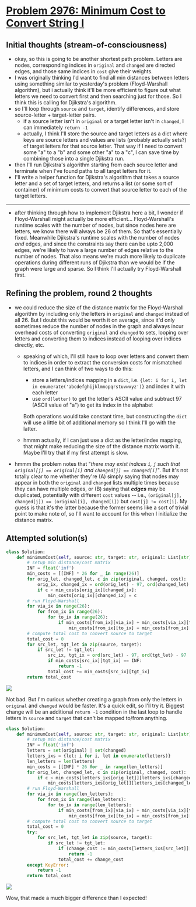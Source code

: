 # [Problem 2976: Minimum Cost to Convert String I](https://leetcode.com/problems/minimum-cost-to-convert-string-i/description/?envType=daily-question)

## Initial thoughts (stream-of-consciousness)

- okay, so this is going to be another shortest path problem. Letters are nodes, corresponding indices in `original` and `changed` are directed edges, and those same indices in `cost` give their weights.
- I was originally thinking I'd want to find all min distances between letters using something similar to yesterday's problem (Floyd-Warshall algorithm), but i actually think it'll be more efficient to figure out what letters we need to convert first and then searching just for those. So I think this is calling for Djikstra's algorithm.
- so I'll loop through `source` and `target`, identify differences, and store source-letter + target-letter pairs.
  - if a source letter isn't in `original` or a target letter isn't in `changed`, I can immediately `return -1`
  - actually, I think I'll store the source and target letters as a dict where keys are source letters and values are lists (probably actually sets?) of target letters for that source letter. That way if I need to convert some "a" to a "b" and some other "a" to a "c", I can save time by combining those into a single Djikstra run.
- then I'll run Djikstra's algorithm starting from each source letter and terminate when I've found paths to all target letters for it.
- I'll write a helper function for Djikstra's algorithm that takes a source letter and a set of target letters, and returns a list (or some sort of container) of minimum costs to convert that source letter to each of the target letters.

---

- after thinking through how to implement Djikstra here a bit, I wonder if Floyd-Warshall might actually be more efficient... Floyd-Warshall's runtime scales with the number of nodes, but since nodes here are letters, we know there will always be 26 of them. So that's essentially fixed. Meanwhile Djikstra's runtime scales with the number of nodes *and* edges, and since the constraints say there can be upto 2,000 edges, we're likely to have a large number of edges relative to the number of nodes. That also means we're much more likely to duplicate operations during different runs of Djikstra than we would be if the graph were large and sparse. So I think I'll actually try Floyd-Warshall first.

## Refining the problem, round 2 thoughts

- we could reduce the size of the distance matrix for the Floyd-Warshall algorithm by including only the letters in `original` and `changed` instead of all 26. But I doubt this would be worth it on average, since it'd only sometimes reduce the number of nodes in the graph and always incur overhead costs of converting `original` and `changed` to sets, looping over letters and converting them to indices instead of looping over indices directly, etc.
  - speaking of which, I'll still have to loop over letters and convert them to indices in order to extract the conversion costs for mismatched letters, and I can think of two ways to do this:
    - store a letters/indices mapping in a `dict`, i.e. `{let: i for i, let in enumerate('abcdefghijklmnopqrstuvwxyz')}` and index it with each letter
    - use `ord(letter)` to get the letter's ASCII value and subtract 97 (ASCII value of "a") to get its index in the alphabet

    Both operations would take constant time, but constructing the `dict` will use a little bit of additional memory so I think I'll go with the latter.
  - hmmm actually, if I can just use a dict as the letter/index mapping, that might make reducing the size of the distance matrix worth it. Maybe I'll try that if my first attempt is slow.
- hmmm the problem notes that "*there may exist indices `i`, `j` such that `original[j] == original[i]` and `changed[j] == changed[i]`*". But it's not totally clear to me whether they're (A) simply saying that nodes may appear in both the `original` and `changed` lists multiple times because they can have multiple edges, or (B) saying that ***edges*** may be duplicated, potentially with different `cost` values -- i.e., `(original[j], changed[j]) == (original[i], changed[i])` but `cost[j] != cost[i]`. My guess is that it's the latter because the former seems like a sort of trivial point to make note of, so I'll want to account for this when I initialize the distance matrix.

## Attempted solution(s)

```python
class Solution:
    def minimumCost(self, source: str, target: str, original: List[str], changed: List[str], cost: List[int]) -> int:
        # setup min distance/cost matrix
        INF = float('inf')
        min_costs = [[INF] * 26 for _ in range(26)]
        for orig_let, changed_let, c in zip(original, changed, cost):
            orig_ix, changed_ix = ord(orig_let) - 97, ord(changed_let) - 97
            if c < min_costs[orig_ix][changed_ix]:
                min_costs[orig_ix][changed_ix] = c
        # run Floyd-Warshall
        for via_ix in range(26):
            for from_ix in range(26):
                for to_ix in range(26):
                    if min_costs[from_ix][via_ix] + min_costs[via_ix][to_ix] < min_costs[from_ix][to_ix]:
                        min_costs[from_ix][to_ix] = min_costs[from_ix][via_ix] + min_costs[via_ix][to_ix]
        # compute total cost to convert source to target
        total_cost = 0
        for src_let, tgt_let in zip(source, target):
            if src_let != tgt_let:
                src_ix, tgt_ix = ord(src_let) - 97, ord(tgt_let) - 97
                if min_costs[src_ix][tgt_ix] == INF:
                    return -1
                total_cost += min_costs[src_ix][tgt_ix]
        return total_cost
```

![](https://github.com/user-attachments/assets/2df1bdf7-8f66-4d28-90f8-12998425b3ba)

Not bad. But I'm curious whether creating a graph from only the letters in `original` and `changed` would be faster. It's a quick edit, so I'll try it. Biggest change will be an additional `return -1` condition in the last loop to handle letters in `source` and `target` that can't be mapped to/from anything.

```python
class Solution:
    def minimumCost(self, source: str, target: str, original: List[str], changed: List[str], cost: List[int]) -> int:
        # setup min distance/cost matrix
        INF = float('inf')
        letters = set(original) | set(changed)
        letters_ixs = {let: i for i, let in enumerate(letters)}
        len_letters = len(letters)
        min_costs = [[INF] * 26 for _ in range(len_letters)]
        for orig_let, changed_let, c in zip(original, changed, cost):
            if c < min_costs[letters_ixs[orig_let]][letters_ixs[changed_let]]:
                min_costs[letters_ixs[orig_let]][letters_ixs[changed_let]] = c
        # run Floyd-Warshall
        for via_ix in range(len_letters):
            for from_ix in range(len_letters):
                for to_ix in range(len_letters):
                    if min_costs[from_ix][via_ix] + min_costs[via_ix][to_ix] < min_costs[from_ix][to_ix]:
                        min_costs[from_ix][to_ix] = min_costs[from_ix][via_ix] + min_costs[via_ix][to_ix]
        # compute total cost to convert source to target
        total_cost = 0
        try:
            for src_let, tgt_let in zip(source, target):
                if src_let != tgt_let:
                    if (change_cost := min_costs[letters_ixs[src_let]][letters_ixs[tgt_let]]) == INF:
                        return -1
                    total_cost += change_cost
        except KeyError:
            return -1
        return total_cost
```

![](https://github.com/user-attachments/assets/263ad81c-900d-40d1-8602-ee5012e4b47e)

Wow, that made a much bigger difference than I expected!
